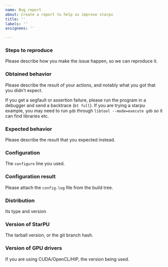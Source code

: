 ```yaml
---
name: Bug report
about: Create a report to help us improve starpu
title: ''
labels: ''
assignees: ''

---
```


### Steps to reproduce

Please describe how you make the issue happen, so we can reproduce it.

### Obtained behavior

Please describe the result of your actions, and notably what you got that you didn't expect.

If you get a segfault or assertion failure, please run the program in a debugger and send a backtrace (`bt full`). If you are trying a starpu example, you may need to run `gdb` through `libtool --mode=execute gdb` so it can find libraries etc.

### Expected behavior

Please describe the result that you expected instead.

### Configuration

The `configure` line you used.

### Configuration result

Please attach the `config.log` file from the build tree.

### Distribution

Its type and version

### Version of StarPU

The tarball version, or the git branch hash.

### Version of GPU drivers

If you are using CUDA/OpenCL/HIP, the version being used.
